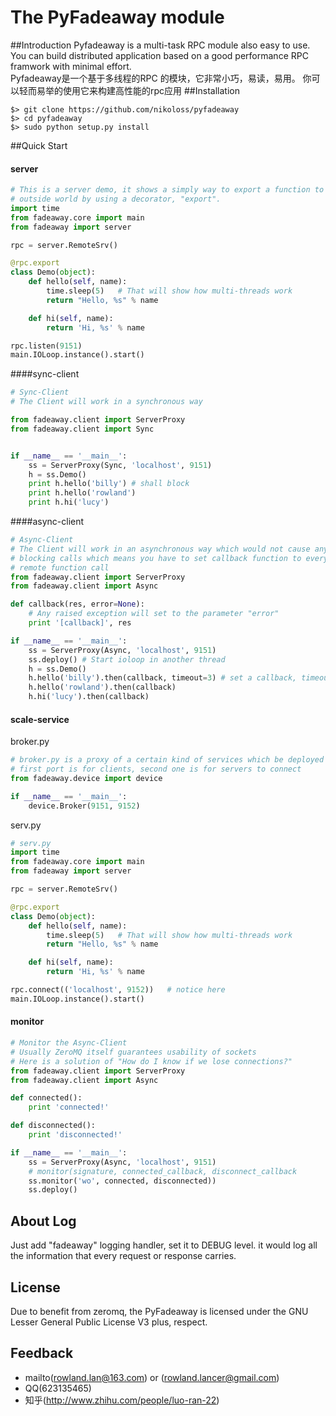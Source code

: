 ﻿The PyFadeaway module
===
##Introduction
Pyfadeaway is a multi-task RPC module also easy to use.
You can build distributed application based on a good performance RPC 
framwork with minimal effort.</br>
Pyfadeaway是一个基于多线程的RPC 的模块，它非常小巧，易读，易用。
你可以轻而易举的使用它来构建高性能的rpc应用
##Installation
```
$> git clone https://github.com/nikoloss/pyfadeaway
$> cd pyfadeaway
$> sudo python setup.py install
```
##Quick Start
#### server
```python
# This is a server demo, it shows a simply way to export a function to the
# outside world by using a decorator, "export".
import time
from fadeaway.core import main
from fadeaway import server

rpc = server.RemoteSrv()

@rpc.export
class Demo(object):
    def hello(self, name):
        time.sleep(5)   # That will show how multi-threads work
        return "Hello, %s" % name

    def hi(self, name):
        return 'Hi, %s' % name

rpc.listen(9151)
main.IOLoop.instance().start()
```
####sync-client
```python
# Sync-Client
# The Client will work in a synchronous way

from fadeaway.client import ServerProxy
from fadeaway.client import Sync 


if __name__ == '__main__':
    ss = ServerProxy(Sync, 'localhost', 9151)
    h = ss.Demo()
    print h.hello('billy') # shall block
    print h.hello('rowland')
    print h.hi('lucy')
```
####async-client
```python
# Async-Client
# The Client will work in an asynchronous way which would not cause any 
# blocking calls which means you have to set callback function to every 
# remote function call
from fadeaway.client import ServerProxy
from fadeaway.client import Async

def callback(res, error=None):
    # Any raised exception will set to the parameter "error"
    print '[callback]', res

if __name__ == '__main__':
    ss = ServerProxy(Async, 'localhost', 9151)
    ss.deploy() # Start ioloop in another thread
    h = ss.Demo()
    h.hello('billy').then(callback, timeout=3) # set a callback, timeout 3 seconds
    h.hello('rowland').then(callback)
    h.hi('lucy').then(callback)
```
#### scale-service
broker.py
```python
# broker.py is a proxy of a certain kind of services which be deployed distributedly
# first port is for clients, second one is for servers to connect
from fadeaway.device import device

if __name__ == '__main__':
    device.Broker(9151, 9152)
```    
serv.py
```python
# serv.py
import time
from fadeaway.core import main
from fadeaway import server

rpc = server.RemoteSrv()

@rpc.export
class Demo(object):
    def hello(self, name):
        time.sleep(5)   # That will show how multi-threads work
        return "Hello, %s" % name

    def hi(self, name):
        return 'Hi, %s' % name

rpc.connect(('localhost', 9152))   # notice here
main.IOLoop.instance().start()
```
#### monitor
```python
# Monitor the Async-Client
# Usually ZeroMQ itself guarantees usability of sockets
# Here is a solution of "How do I know if we lose connections?"
from fadeaway.client import ServerProxy
from fadeaway.client import Async

def connected():
    print 'connected!'

def disconnected():
    print 'disconnected!'

if __name__ == '__main__':
    ss = ServerProxy(Async, 'localhost', 9151)
    # monitor(signature, connected_callback, disconnect_callback
    ss.monitor('wo', connected, disconnected))
    ss.deploy()
```

## About Log
Just add "fadeaway" logging handler, set it to DEBUG level. it would log all 
the information that every request or response carries.

## License
Due to benefit from zeromq, the PyFadeaway is licensed under the GNU Lesser
General Public License V3 plus, respect.

## Feedback
* mailto(rowland.lan@163.com) or (rowland.lancer@gmail.com)
* QQ(623135465)
* 知乎(http://www.zhihu.com/people/luo-ran-22)
